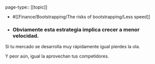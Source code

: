 page-type:: [[topic]]

- #[[Finance/Bootstrapping/The risks of bootstrapping/Less speed]]

- ### Obviamente esta estrategia implica crecer a menor velocidad.

Si tu mercado se desarrolla muy rápidamente igual pierdes la ola.

Y peor aún, igual la aprovechan tus competidores.



